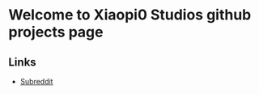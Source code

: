 # Welcome to Xiaopi0 Studios github projects page

## Links

- [Subreddit](https://www.reddit.com/r/Xiaopi0_Studios/)

